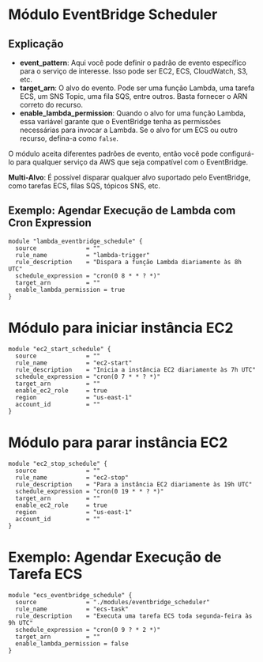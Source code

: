 # Módulo EventBridge Scheduler

## Explicação

- **event_pattern**: Aqui você pode definir o padrão de evento específico para o serviço de interesse. Isso pode ser EC2, ECS, CloudWatch, S3, etc.
- **target_arn**: O alvo do evento. Pode ser uma função Lambda, uma tarefa ECS, um SNS Topic, uma fila SQS, entre outros. Basta fornecer o ARN correto do recurso.
- **enable_lambda_permission**: Quando o alvo for uma função Lambda, essa variável garante que o EventBridge tenha as permissões necessárias para invocar a Lambda. Se o alvo for um ECS ou outro recurso, defina-a como `false`.

O módulo aceita diferentes padrões de evento, então você pode configurá-lo para qualquer serviço da AWS que seja compatível com o EventBridge.

**Multi-Alvo**: É possível disparar qualquer alvo suportado pelo EventBridge, como tarefas ECS, filas SQS, tópicos SNS, etc.

## Exemplo: Agendar Execução de Lambda com Cron Expression

```hcl
module "lambda_eventbridge_schedule" {
  source              = ""
  rule_name           = "lambda-trigger"
  rule_description    = "Dispara a função Lambda diariamente às 8h UTC"
  schedule_expression = "cron(0 8 * * ? *)"
  target_arn          = ""
  enable_lambda_permission = true
}
```

# Módulo para iniciar instância EC2

```hcl
module "ec2_start_schedule" {
  source              = ""
  rule_name           = "ec2-start"
  rule_description    = "Inicia a instância EC2 diariamente às 7h UTC"
  schedule_expression = "cron(0 7 * * ? *)"
  target_arn          = ""
  enable_ec2_role     = true
  region              = "us-east-1"
  account_id          = ""
}
```

# Módulo para parar instância EC2

```hcl
module "ec2_stop_schedule" {
  source              = ""
  rule_name           = "ec2-stop"
  rule_description    = "Para a instância EC2 diariamente às 19h UTC"
  schedule_expression = "cron(0 19 * * ? *)"
  target_arn          = ""
  enable_ec2_role     = true
  region              = "us-east-1"
  account_id          = ""
}

```

# Exemplo: Agendar Execução de Tarefa ECS

```hcl
module "ecs_eventbridge_schedule" {
  source              = "./modules/eventbridge_scheduler"
  rule_name           = "ecs-task"
  rule_description    = "Executa uma tarefa ECS toda segunda-feira às 9h UTC"
  schedule_expression = "cron(0 9 ? * 2 *)"
  target_arn          = ""
  enable_lambda_permission = false
}

```